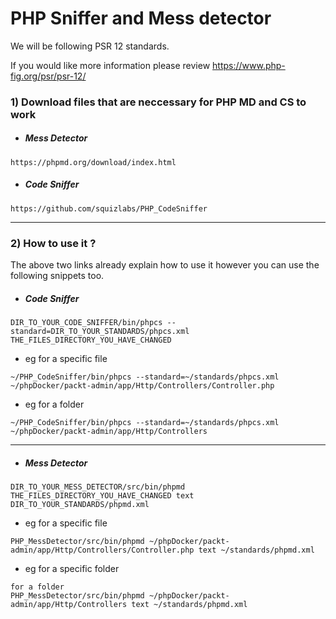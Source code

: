 # PHP Sniffer and Mess detector

We will be following PSR 12 standards.

If you would like more information please review https://www.php-fig.org/psr/psr-12/


### 1) Download files that are neccessary for PHP MD and CS to work

* ##### Mess Detector
```https://phpmd.org/download/index.html```

* ##### Code Sniffer
```https://github.com/squizlabs/PHP_CodeSniffer```


---


### 2) How to use it ? 

The above two links already explain how to use it however you can use the following snippets too.


* ##### Code Sniffer

```
DIR_TO_YOUR_CODE_SNIFFER/bin/phpcs --standard=DIR_TO_YOUR_STANDARDS/phpcs.xml THE_FILES_DIRECTORY_YOU_HAVE_CHANGED 
```

* eg for a specific file
```
~/PHP_CodeSniffer/bin/phpcs --standard=~/standards/phpcs.xml ~/phpDocker/packt-admin/app/Http/Controllers/Controller.php
```

* eg for a folder

```
~/PHP_CodeSniffer/bin/phpcs --standard=~/standards/phpcs.xml ~/phpDocker/packt-admin/app/Http/Controllers
```


---

* ##### Mess Detector

```
DIR_TO_YOUR_MESS_DETECTOR/src/bin/phpmd THE_FILES_DIRECTORY_YOU_HAVE_CHANGED text DIR_TO_YOUR_STANDARDS/phpmd.xml
```


* eg for a specific file
```
PHP_MessDetector/src/bin/phpmd ~/phpDocker/packt-admin/app/Http/Controllers/Controller.php text ~/standards/phpmd.xml
```
* eg for a specific folder
```
for a folder
PHP_MessDetector/src/bin/phpmd ~/phpDocker/packt-admin/app/Http/Controllers text ~/standards/phpmd.xml
```
